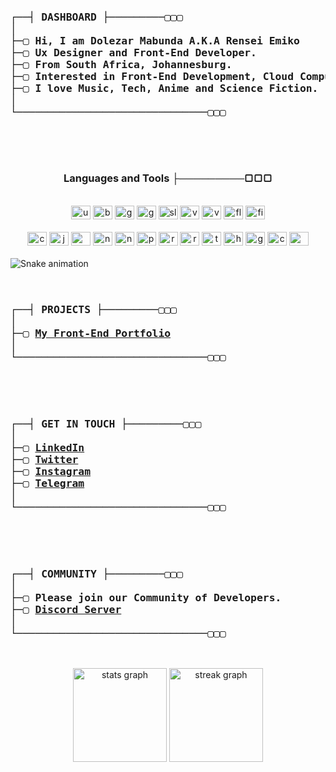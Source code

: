 <pre>
<h3>
┌──┤ DASHBOARD ├─────────▢▢▢
│
├─▢ Hi, I am Dolezar Mabunda A.K.A Rensei Emiko
├─▢ Ux Designer and Front-End Developer.
├─▢ From South Africa, Johannesburg.
├─▢ Interested in Front-End Development, Cloud Computing and AI.
├─▢ I love Music, Tech, Anime and Science Fiction.
│
└───────────────────────────────▢▢▢
</h3>
</pre>
<br clear="both">

<h3 align="center">Languages and Tools ├─────────▢▢▢</h3>

<br clear="both">

<div align="center">
  <img src="https://cdn.jsdelivr.net/gh/devicons/devicon/icons/ubuntu/ubuntu-plain.svg" height="22" width="31" alt="ubuntu logo"  />
  <img src="https://cdn.jsdelivr.net/gh/devicons/devicon/icons/bash/bash-original.svg" height="22" width="31" alt="bash logo"  />
  <img src="https://cdn.jsdelivr.net/gh/devicons/devicon/icons/github/github-original.svg" height="22" width="31" alt="github logo"  />
  <img src="https://cdn.jsdelivr.net/gh/devicons/devicon/icons/git/git-original.svg" height="22" width="31" alt="git logo"  />
  <img src="https://cdn.jsdelivr.net/gh/devicons/devicon/icons/slack/slack-original.svg" height="22" width="31" alt="slack logo"  />
  <img src="https://cdn.jsdelivr.net/gh/devicons/devicon/icons/vagrant/vagrant-original.svg" height="22" width="31" alt="vagrant logo"  />
  <img src="https://cdn.jsdelivr.net/gh/devicons/devicon/icons/vscode/vscode-original.svg" height="22" width="31" alt="vscode logo"  />
  <img src="https://cdn.jsdelivr.net/gh/devicons/devicon/icons/flutter/flutter-plain.svg" height="22" width="31" alt="flutter logo"  />
  <img src="https://cdn.jsdelivr.net/gh/devicons/devicon/icons/firefox/firefox-original.svg" height="22" width="31" alt="firefox logo"  />
</div>

<br clear="both">

<div align="center">
  <img src="https://cdn.jsdelivr.net/gh/devicons/devicon/icons/c/c-original.svg" height="22" width="31" alt="c logo"  />
  <img src="https://cdn.jsdelivr.net/gh/devicons/devicon/icons/javascript/javascript-plain.svg" height="22" width="31" alt="javascript logo"  />
  <img src="https://cdn.jsdelivr.net/gh/devicons/devicon/icons/mysql/mysql-plain.svg" height="22" width="31" alt="mysql logo"  />
  <img src="https://cdn.jsdelivr.net/gh/devicons/devicon/icons/nextjs/nextjs-original.svg" height="22" width="31" alt="nextjs logo"  />
  <img src="https://cdn.jsdelivr.net/gh/devicons/devicon/icons/nodejs/nodejs-original.svg" height="22" width="31" alt="nodejs logo"  />
  <img src="https://cdn.jsdelivr.net/gh/devicons/devicon/icons/python/python-original.svg" height="22" width="31" alt="python logo"  />
  <img src="https://cdn.jsdelivr.net/gh/devicons/devicon/icons/react/react-original.svg" height="22" width="31" alt="react logo"  />
  <img src="https://cdn.jsdelivr.net/gh/devicons/devicon/icons/ruby/ruby-plain.svg" height="22" width="31" alt="ruby logo"  />
  <img src="https://cdn.jsdelivr.net/gh/devicons/devicon/icons/tailwindcss/tailwindcss-plain.svg" height="22" width="31" alt="tailwindcss logo"  />
  <img src="https://cdn.jsdelivr.net/gh/devicons/devicon/icons/html5/html5-plain.svg" height="22" width="31" alt="html5 logo"  />
  <img src="https://cdn.jsdelivr.net/gh/devicons/devicon/icons/go/go-original-wordmark.svg" height="22" width="31" alt="go logo"  />
  <img src="https://cdn.jsdelivr.net/gh/devicons/devicon/icons/css3/css3-plain.svg" height="22" width="31" alt="css3 logo"  />
  <img src="https://cdn.jsdelivr.net/gh/devicons/devicon/icons/wordpress/wordpress-plain.svg" height="22" width="31" alt="wordpress logo"  />
</div>

<br clear="both">

<img src="https://github.com/itsrensei-dev/itsrensei-dev/blob/output/github-contribution-grid-snake.svg" alt="Snake animation" />

<pre>
<h3>
┌──┤ PROJECTS ├─────────▢▢▢
│
├─▢ <a href="https://github.com/itsrensei/#">My Front-End Portfolio</a>
│
└───────────────────────────────▢▢▢
</h3>
</pre>

<pre>
<h3>
┌──┤ GET IN TOUCH ├─────────▢▢▢
│
├─▢ <a href="https://www.linkedin.com/in/#">LinkedIn</a>
├─▢ <a href="https://twitter.com/itsrensei_dev">Twitter</a>
├─▢ <a href="https://www.instagram.com/itsrensei_dev">Instagram</a>
├─▢ <a href="https://www.linkedin.com/in/#">Telegram</a>
│
└───────────────────────────────▢▢▢
</h3>
</pre>

<pre>
<h3>
┌──┤ COMMUNITY ├─────────▢▢▢
│
├─▢ Please join our Community of Developers.
├─▢ <a href="https://discord.gg/6Np4qYzSCK">Discord Server</a>
│
└───────────────────────────────▢▢▢
</h3>
</pre>


<div align="center">
  <img src="https://github-readme-stats.vercel.app/api?username=itsrensei&hide_title=true&hide_rank=false&show_icons=true&include_all_commits=true&count_private=true&disable_animations=false&theme=codeSTACKr&locale=en&hide_border=true&order=1" height="150" alt="stats graph"  />
  <img src="https://streak-stats.demolab.com?user=itsrensei&locale=en&mode=weekly&theme=codeSTACKr&hide_border=true&border_radius=5&order=3" height="150" alt="streak graph"  />
</div>

